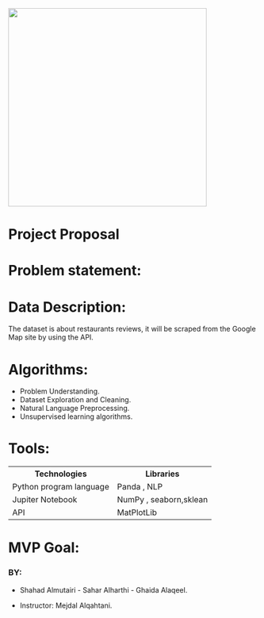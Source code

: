 <img src="https://user-images.githubusercontent.com/93095814/147146554-404c3210-b275-4c76-875a-a912cf9735a8.png" width="400" heigh="400" />
<h1> Project Proposal  </h1>
 
# Problem statement:

# Data Description:
The dataset is about restaurants reviews, it will be scraped from the Google Map site by using the API.
 


# Algorithms:
* Problem Understanding.
* Dataset Exploration and Cleaning.
* Natural Language Preprocessing.
* Unsupervised learning algorithms.
   


# Tools:
<table>
  <tr>
    <th>Technologies </th>
    <th>Libraries </th>
  </tr>
  
  <tr>
    <td>Python program language </td>
    <td>Panda , NLP</td>
  </tr>
  <tr>
    <td>Jupiter Notebook</td>
    <td>NumPy , seaborn,sklean </td>
  </tr>
  <tr>
    <td>API</td>
    <td>MatPlotLib  </td>
  </tr>
    
</table>


# MVP Goal:




### BY:
- Shahad Almutairi - Sahar Alharthi - Ghaida Alaqeel.

- Instructor: Mejdal Alqahtani.
